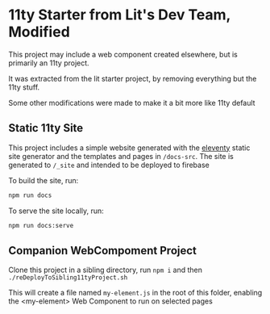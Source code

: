 # 11ty Starter from Lit's Dev Team, Modified

This project may include a web component created elsewhere, but is primarily an 11ty project.

It was extracted from the lit starter project, by removing everything but the 11ty stuff.

Some other modifications were made to make it a bit more like 11ty default

## Static 11ty Site

This project includes a simple website generated with the [eleventy](https://11ty.dev) static site generator and the templates and pages in `/docs-src`. The site is generated to `/_site` and intended to be deployed to firebase

To build the site, run:

```bash
npm run docs
```

To serve the site locally, run:

```bash
npm run docs:serve
```

## Companion WebCompoment Project

Clone this project in a sibling directory, run `npm i` and then `./reDeployToSibling11tyProject.sh`

This will create a file named `my-element.js` in the root of this folder, enabling the &lt;my-element&gt; 
Web Component to run on selected pages